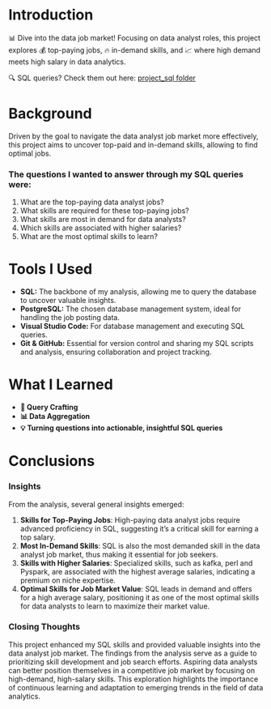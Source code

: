 # Introduction
📊 Dive into the data job market! Focusing on data analyst roles, this project explores 💰 top-paying jobs, 🔥 in-demand skills, and 📈 where high demand meets high salary in data analytics.

🔍 SQL queries? Check them out here: [project_sql folder](/project/)

# Background
Driven by the goal to navigate the data analyst job market more effectively, this project aims to uncover top-paid and in-demand skills, allowing to find optimal jobs.

### The questions I wanted to answer through my SQL queries were:

1. What are the top-paying data analyst jobs?
2. What skills are required for these top-paying jobs?
3. What skills are most in demand for data analysts?
4. Which skills are associated with higher salaries?
5. What are the most optimal skills to learn?

# Tools I Used

- **SQL:** The backbone of my analysis, allowing me to query the database to uncover valuable insights.
- **PostgreSQL:** The chosen database management system, ideal for handling the job posting data.
- **Visual Studio Code:** For database management and executing SQL queries.
- **Git & GitHub:** Essential for version control and sharing my SQL scripts and analysis, ensuring collaboration and project tracking.

# What I Learned

- **🧩 Query Crafting** 
- **📊 Data Aggregation**
- **💡 Turning questions into actionable, insightful SQL queries** 

# Conclusions

### Insights

From the analysis, several general insights emerged:

1. **Skills for Top-Paying Jobs**: High-paying data analyst jobs require advanced proficiency in SQL, suggesting it’s a critical skill for earning a top salary.
2. **Most In-Demand Skills**: SQL is also the most demanded skill in the data analyst job market, thus making it essential for job seekers.
3. **Skills with Higher Salaries**: Specialized skills, such as kafka, perl and Pyspark, are associated with the highest average salaries, indicating a premium on niche expertise.
4. **Optimal Skills for Job Market Value**: SQL leads in demand and offers for a high average salary, positioning it as one of the most optimal skills for data analysts to learn to maximize their market value.


### Closing Thoughts

This project enhanced my SQL skills and provided valuable insights into the data analyst job market. The findings from the analysis serve as a guide to prioritizing skill development and job search efforts. Aspiring data analysts can better position themselves in a competitive job market by focusing on high-demand, high-salary skills. This exploration highlights the importance of continuous learning and adaptation to emerging trends in the field of data analytics.